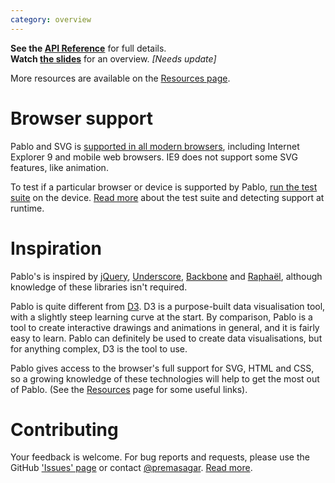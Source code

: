 ```yaml
---
category: overview
---
```


**See the [API Reference][api]** for full details.  
**Watch [the slides][slides]** for an overview. _[Needs update]_

More resources are available on the [Resources page][resources].


# Browser support

<span id="has-browser-support"></span>

Pablo and SVG is <a href="http://caniuse.com/#search=svg" target="_blank">supported in all modern browsers</a>, including Internet Explorer 9 and mobile web browsers. IE9 does not support some SVG features, like animation.

To test if a particular browser or device is supported by Pablo, <a href="/tests/" target="_blank">run the test suite</a> on the device. [Read more](/misc/#tests) about the test suite and detecting support at runtime.

<script>
    document.addEventListener('DOMContentLoaded', function(){
        _site.browsersupport('#has-browser-support');
    }, false);
</script>


# Inspiration

Pablo's is inspired by [jQuery][jquery], [Underscore][_], [Backbone][backbone] and [Raphaël][raphael], although knowledge of these libraries isn't required.

Pablo is quite different from [D3][d3]. D3 is a purpose-built data visualisation tool, with a slightly steep learning curve at the start. By comparison, Pablo is a tool to create interactive drawings and animations in general, and it is fairly easy to learn. Pablo can definitely be used to create data visualisations, but for anything complex, D3 is the tool to use.

Pablo gives access to the browser's full support for SVG, HTML and CSS, so a growing knowledge of these technologies will help to get the most out of Pablo. (See the [Resources][resources] page for some useful links).


# Contributing

Your feedback is welcome. For bug reports and requests, please use the GitHub ['Issues' page][issues] or contact [@premasagar][prem-twitter]. [Read more](/misc/#Contributing).


<!-- Testcard
<div id="testcard">
    <script>
        document.addEventListener('DOMContentLoaded', function(){
            _site.testcard('#testcard');
        }, false);
    </script>
</div>
 -->


[api]: /api/
[slides]: http://slides.pablojs.com
[resources]: /resources/
[issues]: https://github.com/premasagar/pablo/issues
[prem-twitter]: https://twitter.com/premasagar
[jquery]: http://jquery.com
[_]: http://underscorejs.org
[backbone]: http://backbonejs.org
[raphael]: http://raphaeljs.com
[d3]: http://d3js.org
[resources]: /resources/
